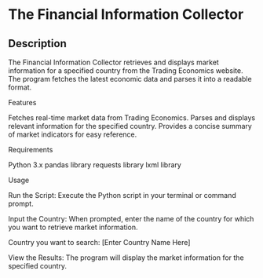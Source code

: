 # The Financial Information Collector


## Description

The Financial Information Collector retrieves and displays market information for a specified country from the Trading Economics website. The program fetches the latest economic data and parses it into a readable format.

Features

Fetches real-time market data from Trading Economics.
Parses and displays relevant information for the specified country.
Provides a concise summary of market indicators for easy reference.


Requirements

Python 3.x
pandas library
requests library
lxml library


Usage

Run the Script:
Execute the Python script in your terminal or command prompt.


Input the Country:
When prompted, enter the name of the country for which you want to retrieve market information.

Country you want to search: [Enter Country Name Here]


View the Results:
The program will display the market information for the specified country.